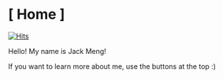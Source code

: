 # [ Home ]
[![Hits](https://hits.seeyoufarm.com/api/count/incr/badge.svg?url=https%3A%2F%2Fexoad.github.io%2Fexoad%2Fmds%2FMain.html&count_bg=%23000000&title_bg=%23000000&icon=&icon_color=%23FFFFFF&title=Visits%3A&edge_flat=true)](https://hits.seeyoufarm.com)

Hello! My name is Jack Meng!

If you want to learn more about me, use the buttons at the top :)
